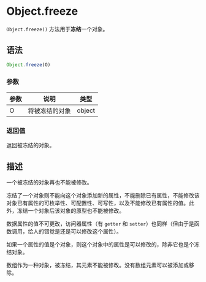 # Object.freeze

`Object.freeze()` 方法用于**冻结**一个对象。

## 语法

```js
Object.freeze(O)
```

### 参数

| 参数 | 说明           | 类型   |
| ---- | -------------- | ------ |
| O    | 将被冻结的对象 | object |

### 返回值

返回被冻结的对象。

## 描述

一个被冻结的对象再也不能被修改。

冻结了一个对象则不能向这个对象添加新的属性，不能删除已有属性，不能修改该对象已有属性的可枚举性、可配置性、可写性，以及不能修改已有属性的值。此外，冻结一个对象后该对象的原型也不能被修改。

数据属性的值不可更改，访问器属性（有 `getter` 和 `setter`）也同样（但由于是函数调用，给人的错觉是还是可以修改这个属性）。

如果一个属性的值是个对象，则这个对象中的属性是可以修改的，除非它也是个冻结对象。

数组作为一种对象，被冻结，其元素不能被修改。没有数组元素可以被添加或移除。